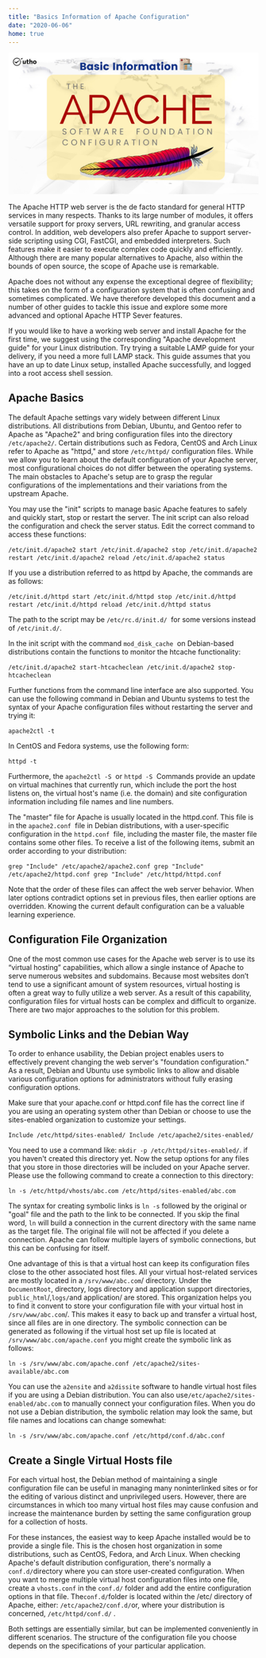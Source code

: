 ```yaml
---
title: "Basics Information of Apache Configuration"
date: "2020-06-06"
home: true
---
```


![](images/Basics-Information-of-Apache-Configuration_utho.jpg)

The Apache HTTP web server is the de facto standard for general HTTP services in many respects. Thanks to its large number of modules, it offers versatile support for proxy servers, URL rewriting, and granular access control. In addition, web developers also prefer Apache to support server-side scripting using CGI, FastCGI, and embedded interpreters. Such features make it easier to execute complex code quickly and efficiently. Although there are many popular alternatives to Apache, also within the bounds of open source, the scope of Apache use is remarkable.

Apache does not without any expense the exceptional degree of flexibility; this takes on the form of a configuration system that is often confusing and sometimes complicated. We have therefore developed this document and a number of other guides to tackle this issue and explore some more advanced and optional Apache HTTP Sever features.

If you would like to have a working web server and install Apache for the first time, we suggest using the corresponding "Apache development guide" for your Linux distribution. Try trying a suitable LAMP guide for your delivery, if you need a more full LAMP stack. This guide assumes that you have an up to date Linux setup, installed Apache successfully, and logged into a root access shell session.

## Apache Basics

The default Apache settings vary widely between different Linux distributions. All distributions from Debian, Ubuntu, and Gentoo refer to Apache as "Apache2" and bring configuration files into the directory `/etc/apache2/`. Certain distributions such as Fedora, CentOS and Arch Linux refer to Apache as "httpd," and store `/etc/httpd/` configuration files. While we allow you to learn about the default configuration of your Apache server, most configurational choices do not differ between the operating systems. The main obstacles to Apache's setup are to grasp the regular configurations of the implementations and their variations from the upstream Apache.

You may use the "init" scripts to manage basic Apache features to safely and quickly start, stop or restart the server. The init script can also reload the configuration and check the server status. Edit the correct command to access these functions:

```
/etc/init.d/apache2 start /etc/init.d/apache2 stop /etc/init.d/apache2 restart /etc/init.d/apache2 reload /etc/init.d/apache2 status
```

If you use a distribution referred to as httpd by Apache, the commands are as follows:

```
/etc/init.d/httpd start /etc/init.d/httpd stop /etc/init.d/httpd restart /etc/init.d/httpd reload /etc/init.d/httpd status
```

The path to the script may be `/etc/rc.d/init.d/`  for some versions instead of `/etc/init.d/`.

In the init script with the command `mod_disk_cache`  on Debian-based distributions contain the functions to monitor the htcache functionality:

```
/etc/init.d/apache2 start-htcacheclean /etc/init.d/apache2 stop-htcacheclean
```

Further functions from the command line interface are also supported. You can use the following command in Debian and Ubuntu systems to test the syntax of your Apache configuration files without restarting the server and trying it:

```
apache2ctl -t
```

In CentOS and Fedora systems, use the following form:

```
httpd -t
```

Furthermore, the `apache2ctl -S`  or `httpd -S`  Commands provide an update on virtual machines that currently run, which include the port the host listens on, the virtual host's name (i.e. the domain) and site configuration information including file names and line numbers.

The "master" file for Apache is usually located in the httpd.conf. This file is in the `apache2.conf`  file in Debian distributions, with a user-specific configuration in the `httpd.conf`  file, including the master file, the master file contains some other files. To receive a list of the following items, submit an order according to your distribution:

```
grep "Include" /etc/apache2/apache2.conf grep "Include" /etc/apache2/httpd.conf grep "Include" /etc/httpd/httpd.conf
```

Note that the order of these files can affect the web server behavior. When later options contradict options set in previous files, then earlier options are overridden. Knowing the current default configuration can be a valuable learning experience.

## Configuration File Organization

One of the most common use cases for the Apache web server is to use its “virtual hosting” capabilities, which allow a single instance of Apache to serve numerous websites and subdomains. Because most websites don’t tend to use a significant amount of system resources, virtual hosting is often a great way to fully utilize a web server. As a result of this capability, configuration files for virtual hosts can be complex and difficult to organize. There are two major approaches to the solution for this problem.

## Symbolic Links and the Debian Way

To order to enhance usability, the Debian project enables users to effectively prevent changing the web server's "foundation configuration." As a result, Debian and Ubuntu use symbolic links to allow and disable various configuration options for administrators without fully erasing configuration options.

Make sure that your apache.conf or httpd.conf file has the correct line if you are using an operating system other than Debian or choose to use the sites-enabled organization to customize your settings.

```file {title="/etc/httpd/httpd.conf or /etc/apache2/apache2.conf" lang="aconf"}
Include /etc/httpd/sites-enabled/ Include /etc/apache2/sites-enabled/
```

You need to use a command like: `mkdir -p /etc/httpd/sites-enabled/`. if you haven't created this directory yet. Now the setup options for any files that you store in those directories will be included on your Apache server. Please use the following command to create a connection to this directory:

```
ln -s /etc/httpd/vhosts/abc.com /etc/httpd/sites-enabled/abc.com
```

The syntax for creating symbolic links is `ln -s` followed by the original or "goal" file and the path to the link to be connected. If you skip the final word, `ln` will build a connection in the current directory with the same name as the target file. The original file will not be affected if you delete a connection. Apache can follow multiple layers of symbolic connections, but this can be confusing for itself.

One advantage of this is that a virtual host can keep its configuration files close to the other associated host files. All your virtual host-related services are mostly located in a `/srv/www/abc.com`/ directory. Under the `DocumentRoot`, directory, logs directory and application support directories, `public_html`/,`logs/`and application/ are stored. This organization helps you to find it convent to store your configuration file with your virtual host in `/srv/www/abc.com`/. This makes it easy to back up and transfer a virtual host, since all files are in one directory. The symbolic connection can be generated as following if the virtual host set up file is located at `/srv/www/abc.com/apache.conf` you might create the symbolic link as follows:

```
ln -s /srv/www/abc.com/apache.conf /etc/apache2/sites-available/abc.com
```

You can use the `a2ensite` and `a2dissite` software to handle virtual host files if you are using a Debian distribution. You can also use`/etc/apache2/sites-enabled/abc.com` to manually connect your configuration files. When you do not use a Debian distribution, the symbolic relation may look the same, but file names and locations can change somewhat:

```
ln -s /srv/www/abc.com/apache.conf /etc/httpd/conf.d/abc.conf
```

## Create a Single Virtual Hosts file

For each virtual host, the Debian method of maintaining a single configuration file can be useful in managing many noninterlinked sites or for the editing of various distinct and unprivileged users. However, there are circumstances in which too many virtual host files may cause confusion and increase the maintenance burden by setting the same configuration group for a collection of hosts.

For these instances, the easiest way to keep Apache installed would be to provide a single file. This is the chosen host organization in some distributions, such as CentOS, Fedora, and Arch Linux. When checking Apache's default distribution configuration, there's normally a `conf.d/`directory where you can store user-created configuration. When you want to merge multiple virtual host configuration files into one file, create a `vhosts.conf` in the `conf.d/` folder and add the entire configuration options in that file. The`conf.d/`folder is located within the /etc/ directory of Apache, either: `/etc/apache2/conf.d/`or, where your distribution is concerned, `/etc/httpd/conf.d/` .

Both settings are essentially similar, but can be implemented conveniently in different scenarios. The structure of the configuration file you choose depends on the specifications of your particular application.

